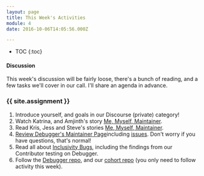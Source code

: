 ```yaml
---
layout: page
title: This Week's Activities
module: 4
date: 2016-10-06T14:05:56.000Z

---
```

* TOC
{:toc}


#### Discussion
This week's discussion will be fairly loose, there's a bunch of reading, and a few tasks we'll cover in our call.
I'll share an agenda in advance.


### {{ site.assignment }} 

1. Introduce yourself, and goals in our Discourse (private) category!
2. Watch Katrina, and Amjinth's story [Me, Myself, Maintainer](../intro).
3. Read Kris, Jess and Steve's stories [Me, Myself, Maintainer](../intro).
4. [Review Debugger's Maintainer Page](https://github.com/devtools-html/debugger.html/blob/826490b315548b7b51ba471f43725214af55b0eb/docs/maintainer.md)including [issues](https://github.com/devtools-html/debugger.html/blob/826490b315548b7b51ba471f43725214af55b0eb/docs/issues.md#labels). Don't worry if you have questions, that's normal!
5. Read all about [Inclusivity Bugs](../leadership), including the findings from our Contributor testing on Debugger.
6. Follow the [Debugger repo](https://github.com/devtools-html/debugger.html), and our [cohort repo](https://github.com/maintainercohort/cohort-repo/issues) (you only need to follow activity this week).  


  <!-- * Take 10 minutes to complete this [Open Source Career Map](https://docs.google.com/document/d/1u8G3cTYVBrSWcUIaU_m7Xixr3wlDS3rlBL4HvCzoPPw/edit#) -->
